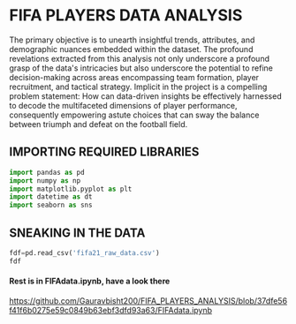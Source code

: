 
# FIFA PLAYERS DATA ANALYSIS

The primary objective is to unearth insightful trends, attributes, and
demographic nuances embedded within the dataset. The profound
revelations extracted from this analysis not only underscore a profound
grasp of the data\'s intricacies but also underscore the potential to
refine decision-making across areas encompassing team formation, player
recruitment, and tactical strategy. Implicit in the project is a
compelling problem statement: How can data-driven insights be
effectively harnessed to decode the multifaceted dimensions of player
performance, consequently empowering astute choices that can sway the
balance between triumph and defeat on the football field.

## IMPORTING REQUIRED LIBRARIES

``` python
import pandas as pd
import numpy as np
import matplotlib.pyplot as plt
import datetime as dt
import seaborn as sns
```

## SNEAKING IN THE DATA

``` python
fdf=pd.read_csv('fifa21_raw_data.csv')
fdf
```
#### Rest is in FIFAdata.ipynb, have a look there
https://github.com/Gauravbisht200/FIFA_PLAYERS_ANALYSIS/blob/37dfe56f41f6b0275e59c0849b63ebf3dfd93a63/FIFAdata.ipynb
